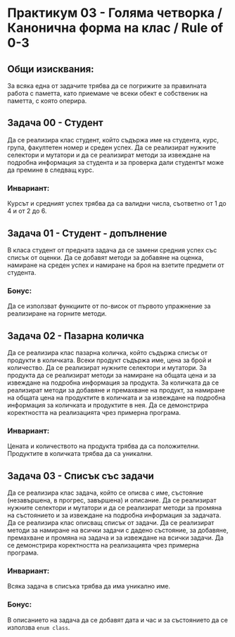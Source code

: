 # Практикум 03 - Голяма четворка / Канонична форма на клас / Rule of 0-3

## Общи изисквания:
За всяка една от задачите трябва да се погрижите за правилната работа с паметта, като приемаме че всеки обект е собственик на паметта, с която оперира.

## Задача 00 - Студент
Да се реализира клас студент, който съдържа име на студента, курс, група, факултетен номер и среден успех. Да се реализират нужните селектори и мутатори и да се реализират методи за извеждане на подробна информация за студента и 
за проверка дали студентът може да премине в следващ курс.

### Инвариант:
Курсът и средният успех трябва да са валидни числа, съответно от 1 до 4 и от 2 до 6.

## Задача 01 - Студент - допълнение
В класа студент от предната задача да се замени средния успех със списък от оценки. Да се добавят методи за добавяне на оценка, намиране на среден успех и намиране на броя на взетите предмети от студента.

### Бонус:
Да се използват функциите от по-висок от първото упражнение за реализиране на горните методи.

## Задача 02 - Пазарна количка
Да се реализира клас пазарна количка, който съдържа списък от продукти в количката. Всеки продукт съдържа име, цена за брой и количество. Да се реализират нужните селектори и мутатори. За продукта да се реализират методи за намиране на общата цена и за извеждане на подробна информация за продукта. За количката да се реализират методи за добавяне и премахване на продукт, за намиране на общата цена на продуктите в количката и за извеждане на подробна информация за количката и продуктите в нея. Да се демонстрира коректността на реализацията чрез примерна програма.

### Инвариант:
Цената и количеството на продукта трябва да са положителни. Продуктите в количката трябва да са уникални.

## Задача 03 - Списък със задачи
Да се реализира клас задача, който се описва с име, състояние (незавършена, в прогрес, завършена) и описание. Да се реализират нужните селектори и мутатори и да се реализират методи за промяна на състоянието и за извеждане на подробна информация за задачата. Да се реализира клас описващ списък от задачи. Да се реализират методи за намиране на всички задачи с дадено състояние, за добавяне, премахване и промяна на задача и за извеждане на всички задачи. Да се демонстрира коректността на реализацията чрез примерна програма.

### Инвариант:
Всяка задача в списъка трябва да има уникално име.

### Бонус: 
В описанието на задача да се добавят дата и час и за състоянието да се използва `enum class`.